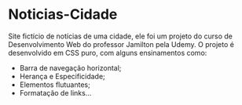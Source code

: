 # Noticias-Cidade
Site fictício de notícias de uma cidade, ele foi um projeto do curso de Desenvolvimento Web do professor Jamilton pela Udemy. 
O projeto é desenvolvido em CSS puro, com alguns ensinamentos como:
- Barra de navegação horizontal;
- Herança e Especificidade;
- Elementos flutuantes;
- Formatação de links...
